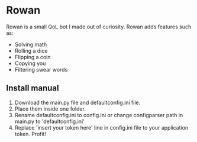 # Rowan
Rowan is a small QoL bot I made out of curiosity.
Rowan adds features such as:
- Solving math
- Rolling a dice
- Flipping a coin
- Copying you
- Filtering swear words

## Install manual
1. Download the main.py file and defaultconfig.ini file.
2. Place them inside one folder.
3. Rename defaultconfig.ini to config.ini or change configparser path in main.py to 'defaultconfig.ini'
4. Replace 'insert your token here' line in config.ini file to your application token.
Profit!